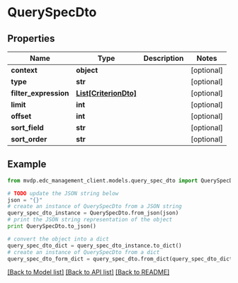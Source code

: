# QuerySpecDto


## Properties
Name | Type | Description | Notes
------------ | ------------- | ------------- | -------------
**context** | **object** |  | [optional] 
**type** | **str** |  | [optional] 
**filter_expression** | [**List[CriterionDto]**](CriterionDto.md) |  | [optional] 
**limit** | **int** |  | [optional] 
**offset** | **int** |  | [optional] 
**sort_field** | **str** |  | [optional] 
**sort_order** | **str** |  | [optional] 

## Example

```python
from mvdp.edc_management_client.models.query_spec_dto import QuerySpecDto

# TODO update the JSON string below
json = "{}"
# create an instance of QuerySpecDto from a JSON string
query_spec_dto_instance = QuerySpecDto.from_json(json)
# print the JSON string representation of the object
print QuerySpecDto.to_json()

# convert the object into a dict
query_spec_dto_dict = query_spec_dto_instance.to_dict()
# create an instance of QuerySpecDto from a dict
query_spec_dto_form_dict = query_spec_dto.from_dict(query_spec_dto_dict)
```
[[Back to Model list]](../README.md#documentation-for-models) [[Back to API list]](../README.md#documentation-for-api-endpoints) [[Back to README]](../README.md)


